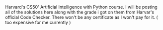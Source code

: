 Harvard's CS50' Artificial Intelligence with Python course.
I will be posting all of the solutions here along with the grade i got on them from Harvar's official Code Checker.
There won't be any certificate as I won't pay for it. ( too expensive for me currently )
